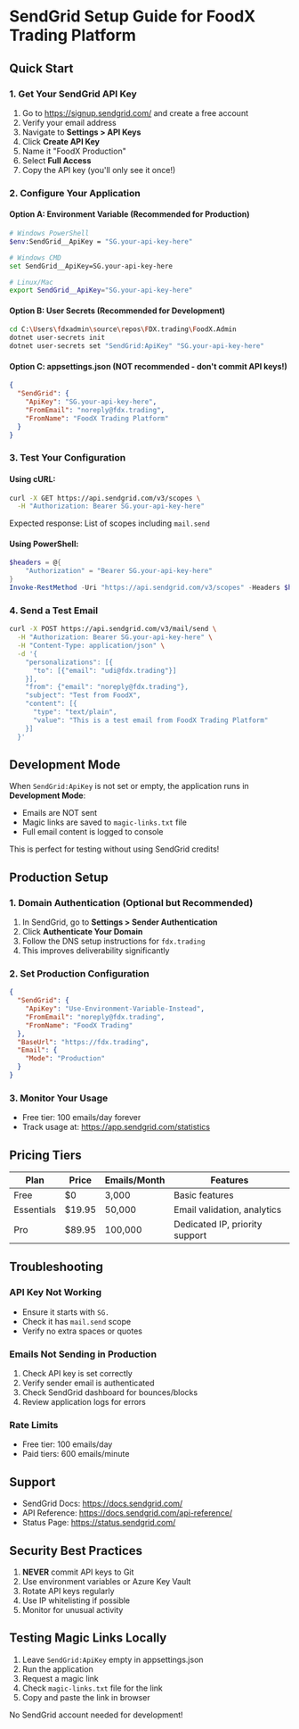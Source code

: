 # SendGrid Setup Guide for FoodX Trading Platform

## Quick Start

### 1. Get Your SendGrid API Key

1. Go to https://signup.sendgrid.com/ and create a free account
2. Verify your email address
3. Navigate to **Settings > API Keys**
4. Click **Create API Key**
5. Name it "FoodX Production" 
6. Select **Full Access**
7. Copy the API key (you'll only see it once!)

### 2. Configure Your Application

#### Option A: Environment Variable (Recommended for Production)
```bash
# Windows PowerShell
$env:SendGrid__ApiKey = "SG.your-api-key-here"

# Windows CMD
set SendGrid__ApiKey=SG.your-api-key-here

# Linux/Mac
export SendGrid__ApiKey="SG.your-api-key-here"
```

#### Option B: User Secrets (Recommended for Development)
```bash
cd C:\Users\fdxadmin\source\repos\FDX.trading\FoodX.Admin
dotnet user-secrets init
dotnet user-secrets set "SendGrid:ApiKey" "SG.your-api-key-here"
```

#### Option C: appsettings.json (NOT recommended - don't commit API keys!)
```json
{
  "SendGrid": {
    "ApiKey": "SG.your-api-key-here",
    "FromEmail": "noreply@fdx.trading",
    "FromName": "FoodX Trading Platform"
  }
}
```

### 3. Test Your Configuration

#### Using cURL:
```bash
curl -X GET https://api.sendgrid.com/v3/scopes \
  -H "Authorization: Bearer SG.your-api-key-here"
```

Expected response: List of scopes including `mail.send`

#### Using PowerShell:
```powershell
$headers = @{
    "Authorization" = "Bearer SG.your-api-key-here"
}
Invoke-RestMethod -Uri "https://api.sendgrid.com/v3/scopes" -Headers $headers
```

### 4. Send a Test Email

```bash
curl -X POST https://api.sendgrid.com/v3/mail/send \
  -H "Authorization: Bearer SG.your-api-key-here" \
  -H "Content-Type: application/json" \
  -d '{
    "personalizations": [{
      "to": [{"email": "udi@fdx.trading"}]
    }],
    "from": {"email": "noreply@fdx.trading"},
    "subject": "Test from FoodX",
    "content": [{
      "type": "text/plain",
      "value": "This is a test email from FoodX Trading Platform"
    }]
  }'
```

## Development Mode

When `SendGrid:ApiKey` is not set or empty, the application runs in **Development Mode**:
- Emails are NOT sent
- Magic links are saved to `magic-links.txt` file
- Full email content is logged to console

This is perfect for testing without using SendGrid credits!

## Production Setup

### 1. Domain Authentication (Optional but Recommended)

1. In SendGrid, go to **Settings > Sender Authentication**
2. Click **Authenticate Your Domain**
3. Follow the DNS setup instructions for `fdx.trading`
4. This improves deliverability significantly

### 2. Set Production Configuration

```json
{
  "SendGrid": {
    "ApiKey": "Use-Environment-Variable-Instead",
    "FromEmail": "noreply@fdx.trading",
    "FromName": "FoodX Trading"
  },
  "BaseUrl": "https://fdx.trading",
  "Email": {
    "Mode": "Production"
  }
}
```

### 3. Monitor Your Usage

- Free tier: 100 emails/day forever
- Track usage at: https://app.sendgrid.com/statistics

## Pricing Tiers

| Plan | Price | Emails/Month | Features |
|------|-------|--------------|----------|
| Free | $0 | 3,000 | Basic features |
| Essentials | $19.95 | 50,000 | Email validation, analytics |
| Pro | $89.95 | 100,000 | Dedicated IP, priority support |

## Troubleshooting

### API Key Not Working
- Ensure it starts with `SG.`
- Check it has `mail.send` scope
- Verify no extra spaces or quotes

### Emails Not Sending in Production
1. Check API key is set correctly
2. Verify sender email is authenticated
3. Check SendGrid dashboard for bounces/blocks
4. Review application logs for errors

### Rate Limits
- Free tier: 100 emails/day
- Paid tiers: 600 emails/minute

## Support

- SendGrid Docs: https://docs.sendgrid.com/
- API Reference: https://docs.sendgrid.com/api-reference/
- Status Page: https://status.sendgrid.com/

## Security Best Practices

1. **NEVER** commit API keys to Git
2. Use environment variables or Azure Key Vault
3. Rotate API keys regularly
4. Use IP whitelisting if possible
5. Monitor for unusual activity

## Testing Magic Links Locally

1. Leave `SendGrid:ApiKey` empty in appsettings.json
2. Run the application
3. Request a magic link
4. Check `magic-links.txt` file for the link
5. Copy and paste the link in browser

No SendGrid account needed for development!
